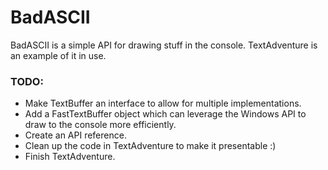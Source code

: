 # BadASCII
BadASCII is a simple API for drawing stuff in the console. TextAdventure is an example of it in use.

### TODO:
- Make TextBuffer an interface to allow for multiple implementations.
- Add a FastTextBuffer object which can leverage the Windows API to draw to the console more efficiently.
- Create an API reference.
- Clean up the code in TextAdventure to make it presentable :)
- Finish TextAdventure.
